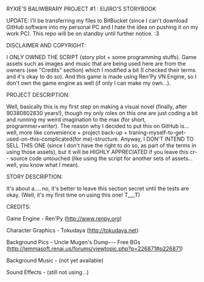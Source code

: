 RYXIE'S BALIWBRARY PROJECT #1 : EIJIRO'S STORYBOOK

UPDATE: 
I'll be transferring my files to BitBucket (since I can't download GitHub software into my personal PC and I hate the idea on pushing it on my work PC). This repo will be on standby until further notice. :3


DISCLAIMER AND COPYRIGHT: 

I ONLY OWNED THE SCRIPT (story plot + some programming stuffs). Game assets such as images and music that are being used here are from the owners (see "Credits" section) which I modified a bit (I checked their terms and it's okay to do so). And this game is made using Ren'Py VN Engine, so I don't own the game engine as well (if only I can make my own...).



PROJECT DESCRIPTION: 

Well, basically this is my first step on making a visual novel (finally, after 90380802830 years!), though my only roles on this one are just coding a bit and running my weird imagination to the max (for short, programmer+writer). The reason why I decided to put this on GitHub is... well, more like convenience + project back-up + traning-myself-to-get-used-on-this-complicated(for me)-structure. Anyway, I DON'T INTEND TO SELL THIS ONE (since I don't have the right to do so, as part of the terms in using those assets), but it will be HIGHLY APPRECIATED if you leave this cr-- source code untouched (like using the script for another sets of assets... well, you know what I mean).



STORY DESCRIPTION:

It's about a.... no, it's better to leave this section secret until the tests are okay. (Well, it's my first time on using this one! T___T)



CREDITS: 

Game Engine        - Ren'Py (http://www.renpy.org)

Character Graphics - Tokudaya (http://tokudaya.net)

Background Pics    - Uncle Mugen's Dump--- Free BGs (http://lemmasoft.renai.us/forums/viewtopic.php?p=226871#p226871)

Background Music   - (not yet available)

Sound Effects      - (still not using...)

